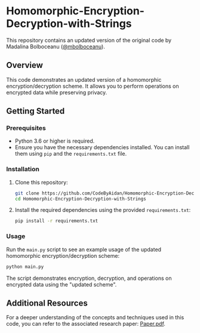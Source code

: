 # Homomorphic-Encryption-Decryption-with-Strings

This repository contains an updated version of the original code by Madalina Bolboceanu ([@mbolboceanu](https://github.com/mbolboceanu)).

## Overview

This code demonstrates an updated version of a homomorphic encryption/decryption scheme. It allows you to perform operations on encrypted data while preserving privacy.

## Getting Started

### Prerequisites

- Python 3.6 or higher is required.
- Ensure you have the necessary dependencies installed. You can install them using `pip` and the `requirements.txt` file.

### Installation

1. Clone this repository:
   ```bash
   git clone https://github.com/CodeByAidan/Homomorphic-Encryption-Decryption-with-Strings.git
   cd Homomorphic-Encryption-Decryption-with-Strings
   ```

2. Install the required dependencies using the provided `requirements.txt`:
   ```bash
   pip install -r requirements.txt
   ```

### Usage

Run the `main.py` script to see an example usage of the updated homomorphic encryption/decryption scheme:
```bash
python main.py
```

The script demonstrates encryption, decryption, and operations on encrypted data using the "updated scheme".

## Additional Resources

For a deeper understanding of the concepts and techniques used in this code, you can refer to the associated research paper: [Paper.pdf](Paper.pdf).

